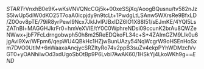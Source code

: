 $START$rVnxhB0e9K+wKsVNVQNcCGj5k+00xeSSjXq/AoogBQusnu/tv582nJzS5lwUp5diW0dKO25T7oaA0icpjdy9n9tcLt+1PwdgLtLSAnw5WXrsRe9BfxLD/Z0Oov8pTE/79iR8yrPewI9Ncx7JklJvIPJBxIDZ6lO1X88I51/sEJmKE/4YQI5LsZATnBl+MAGGHJkrFr0+hmVeXVlE/tY0C0WphreNDsi09ccunK2brAu8QWZeNWwx+jbF7FcLdrngobwph50h8m25ReEDQkoFL34c+S+4ZAImGZM9Llk0u6jgAvi9Xw/WFpm6/qepWU4QBkHc1HZjwBunUAzy54NqWcgrW9oHSEnHoSxm7DVO0UtIM+6nWaaxaAncjycSRZItyRo74v2ppB3suZv4ekpPYhWDMzclVvGT0+yOANhilwOd3xdUgoSbOtBp9P6Lvbi7AwAK60/1HSkYj4LkoWKh9g==$END$